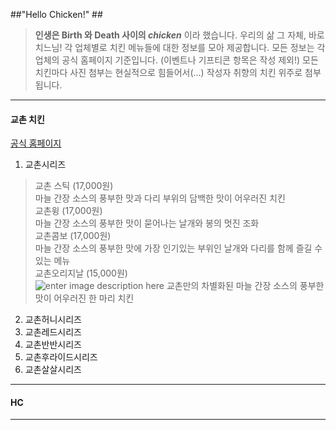 ##"Hello Chicken!" ##
> **인생은 Birth 와 Death 사이의  *chicken*** 이라 했습니다.
> 우리의 삶 그 자체, 바로 치느님!
>  각 업체별로 치킨 메뉴들에 대한 정보를 모아 제공합니다.
>  모든 정보는 각 업체의 공식 홈페이지 기준입니다. (이벤트나 기프티콘 항목은 작성 제외!)
>  모든 치킨마다 사진 첨부는 현실적으로 힘들어서(...) 작성자 취향의 치킨 위주로 첨부됩니다.

----------
#### **교촌 치킨** ####
[공식 홈페이지](http://www.kyochon.com/)

1. 교촌시리즈
> 교촌 스틱 (17,000원)  
마늘 간장 소스의 풍부한 맛과 다리 부위의 담백한 맛이 어우러진 치킨  
> 교촌윙 (17,000원)  
마늘 간장 소스의 풍부한 맛이 묻어나는 날개와 봉의 멋진 조화  
> 교촌콤보 (17,000원)  
마늘 간장 소스의 풍부한 맛에 가장 인기있는 부위인 날개와 다리를 함께 즐길 수 있는 메뉴  
> 교촌오리지날 (15,000원)  
![enter image description here](http://www.kyochon.com/uploadFiles/TB_ITEM/%EB%B8%8C%EB%9E%9C%EB%93%9C_thum_15-10-221047%281%29.jpg "chicken")
교촌만의 차별화된 마늘 간장 소스의 풍부한 맛이 어우러진 한 마리 치킨
&nbsp;

2. 교촌허니시리즈
3. 교촌레드시리즈
4. 교촌반반시리즈
5. 교촌후라이드시리즈
6. 교촌살살시리즈

----------
#### HC ####
----------

